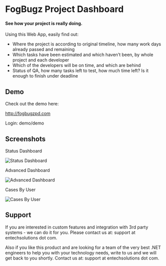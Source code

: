 FogBugz Project Dashboard
=========================

#### See how your project is really doing.


Using this Web App, easily find out:

* Where the project is according to original timeline, how many work days already passed and remaining
* Which tasks have been estimated and which haven’t been, by whole project and each developer
* Which of the developers will be on time, and which are behind
* Status of QA, how many tasks left to test, how much time left? Is it enough to finish under deadline


Demo
----

Check out the demo here:

http://fogbugzpd.com

Login: demo/demo


Screenshots
-----------


Status Dashboard

![Status Dashboard](https://dl.dropboxusercontent.com/u/25924236/GitHub/FogBugzPd/Dashboard.png)



Advanced Dashboard

![Advanced Dashboard](https://dl.dropboxusercontent.com/u/25924236/GitHub/FogBugzPd/Advanced_Dashboard.png)



Cases By User

![Cases By User](https://dl.dropboxusercontent.com/u/25924236/GitHub/FogBugzPd/By%20User.png)



Support
-------

If you are interested in custom features and integration with 3rd party systems - we can do it for you.  Please contact us at: support at entechsolutions dot com.

Also if you like this product and are looking for a team of the very  best .NET engineers to help you with your technology needs, write to us and we will get back to you shortly.  Contact us at: support at entechsolutions dot com.





